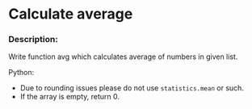 # Calculate average

### Description:
Write function avg which calculates average of numbers in given list.

Python:

* Due to rounding issues please do not use `statistics.mean` or such.
* If the array is empty, return 0.